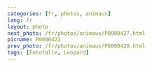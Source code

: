 ```yaml
---
categories: [fr, photos, animaux]
lang: fr
layout: photo
next_photo: /fr/photos/animaux/P0000427.html
picname: P0000421
prev_photo: /fr/photos/animaux/P0000420.html
tags: [Fotofalle, Leopard]
---
```

